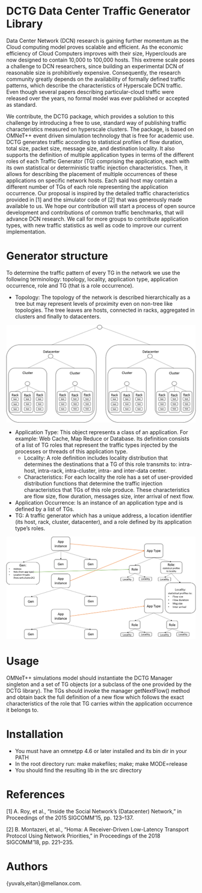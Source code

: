 # DCTG Data Center Traffic Generator Library
Data Center Network (DCN) research is gaining further momentum as the Cloud computing model proves scalable and efficient. As the economic efficiency of Cloud Computers improves with their size, Hyperclouds are now designed to contain 10,000 to 100,000 hosts. This extreme scale poses a challenge to DCN researchers, since building an experimental DCN of reasonable size is prohibitively expensive. Consequently, the research community greatly depends on the availability of formally defined traffic patterns, which describe the characteristics of Hyperscale DCN traffic. Even though several papers describing particular-cloud traffic were released over the years, no formal model was ever published or accepted as standard.

We contribute, the DCTG package, which provides a solution to this challenge by introducing a free to use, standard way of publishing traffic characteristics measured on hyperscale clusters. The package, is based on OMNeT++ event driven simulation technology that is free for academic use. DCTG generates traffic according to statistical profiles of flow duration, total size, packet size, message size, and destination locality. It also supports the definition of multiple application types in terms of the different roles of each Traffic Generator (TG) comprising the application, each with its own statistical or deterministic traffic injection characteristics. Then, it allows for describing the placement of multiple occurrences of these applications on specific network hosts. Each said host may contain a different number of TGs of each role representing the application occurrence. Our proposal is inspired by the detailed traffic  characteristics provided in [1] and the simulator code of  [2] that was generously made available to us.
We hope our contribution will start a process of open source development and contributions of common traffic benchmarks, that will advance DCN research. We call for more groups to contribute application types, with new traffic statistics as well as code to improve our current implementation. 

# Generator structure 
To determine the traffic pattern of every TG in the network we use the following terminology: topology, locality, application type, application occurrence, role and TG (that is a role occurrence).
- Topology: The topology of the network is described hierarchically as a tree but may represent levels of proximity even on non-tree like topologies. The tree leaves are hosts, connected in racks, aggregated in clusters and finally to datacenters. 

<img src="/README.pngs/fig1.png" alt="Figure 1 Locality Hierarchy: host, rack, Cluster, Data Center"/>

- Application Type: This object represents a class of an application. For example: Web Cache, Map Reduce or Database. Its definition consists of a list of TG roles that represent the traffic types injected by the processes or threads of this application type. 
  - Locality: A role definition includes locality distribution that determines the destinations that a TG of this role transmits to: intra-host, intra-rack, intra-cluster, intra- and inter-data center.
  - Characteristics: For each locality the role has a set of user-provided distribution functions that determine the traffic injection characteristics that TGs of this role produce. These characteristics are flow size, flow duration, messages size, inter arrival of next flow.  
- Application Occurrence: Is an instance of an application type and is defined by a list of TGs.
- TG: A traffic generator which has a unique address, a location identifier (its host, rack, cluster, datacenter), and a role defined by its application type’s roles.

<img src="/README.pngs/fig2.png" alt="Figure 2 The DCTG Objects their Aggregation (in blue) and Association (in orange and green)."/>

# Usage
OMNeT++ simulations model should instantiate the DCTG Manager singleton and a set of TG objects (or a subclass of the one provided by the DCTG library). The TGs should invoke the manager getNextFlow() method and obtain back the full definition of a new flow which follows the exact characteristics of the role that TG carries within the application occurrence it belongs to. 

# Installation
- You must have an omnetpp 4.6 or later installed and its bin dir in your PATH
- In the root directory run: make makefiles; make; make MODE=release
- You should find the resulting lib in the src directory

# References
[1] A. Roy, et al., “Inside the Social Network’s (Datacenter) Network,” in Proceedings of the 2015 SIGCOMM’15, pp. 123–137.

[2] B. Montazeri, et al., “Homa: A Receiver-Driven Low-Latency Transport Protocol Using Network Priorities,” 
      in Proceedings of the 2018 SIGCOMM’18, pp. 221–235.

# Authors 
{yuvals,eitan}@mellanox.com.
